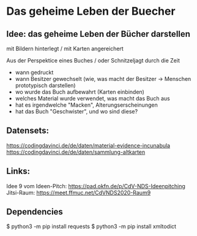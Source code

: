 # Das geheime Leben der Buecher

## Idee: das geheime Leben der Bücher darstellen

mit Bildern hinterlegt / mit Karten angereichert

Aus der Perspektice eines Buches / oder Schnitzeljagt durch die Zeit
- wann gedruckt
- wann Besitzer gewechselt (wie, was macht der Besitzer -> Menschen prototypisch darstellen)
- wo wurde das Buch aufbewahrt (Karten einbinden)
- welches Material wurde verwendet, was macht das Buch aus
- hat es irgendwelche "Macken", Alterungserscheinungen
- hat das Buch "Geschwister", und wo sind diese?


## Datensets:
https://codingdavinci.de/de/daten/material-evidence-incunabula  
https://codingdavinci.de/de/daten/sammlung-altkarten



## Links:

Idee 9 vom Ideen-Pitch: https://pad.okfn.de/p/CdV-NDS-Ideenpitching  
Jitsi-Raum: https://meet.ffmuc.net/CdVNDS2020-Raum9


## Dependencies
$ python3 -m pip install requests
$ python3 -m pip install xmltodict
